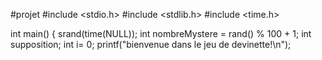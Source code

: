#projet
#include <stdio.h>
#include <stdlib.h>
#include <time.h>

int main() {
srand(time(NULL));
  int nombreMystere = rand() % 100 + 1;
   int supposition;
    int i= 0;
  printf("bienvenue dans le jeu de devinette!\n");
